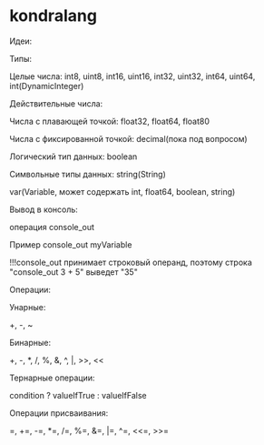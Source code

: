 # kondralang

Идеи:

Типы:

Целые числа: int8, uint8, int16, uint16, int32, uint32, int64, uint64, int(DynamicInteger)

Действительные числа:

Числа с плавающей точкой: float32, float64, float80

Числа с фиксированной точкой: decimal(пока под вопросом)

Логический тип данных: boolean

Символьные типы данных: string(String)

var(Variable, может содержать int, float64, boolean, string)

Вывод в консоль:

операция console_out

Пример console_out myVariable

!!!console_out принимает строковый операнд, поэтому строка "console_out 3 + 5" выведет "35"

Операции:

Унарные:

+, -, ~

Бинарные:

+, -, *, /, %, &, ^, |, >>, <<

Тернарные операции:

condition ? valueIfTrue : valueIfFalse

Операции присваивания:

=, +=, -=, *=, /=, %=, &=, |=, ^=, <<=, >>=


